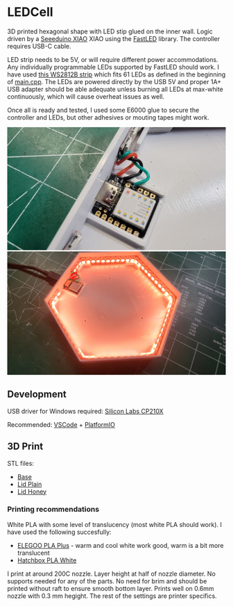 # LEDCell

3D printed hexagonal shape with LED stip glued on the inner wall. 
Logic driven by a [Seeeduino XIAO](https://www.seeedstudio.com/Seeeduino-XIAO-Arduino-Microcontroller-SAMD21-Cortex-M0+-p-4426.html) XIAO 
using the [FastLED](https://github.com/FastLED/FastLED) library. The controller requires USB-C cable.

LED strip needs to be 5V, or will require different power accommodations.
Any individually programmable LEDs supported by FastLED should work.
I have used [this WS2812B strip](https://www.amazon.com/gp/product/B08B59CBK9/) which fits 61 LEDs as defined in the beginning of [main.cpp](src/main.cpp).
The LEDs are powered directly by the USB 5V and proper 1A+ USB adapter should be able adequate unless burning all LEDs at max-white continuously, 
which will cause overheat issues as well.

Once all is ready and tested, I used some E6000 glue to secure the controller and LEDs, but other adhesives or mouting tapes might work.

![Wiring](/pics/Wires.jpg)
![Plugged In](/pics/On.jpg)

## Development

USB driver for Windows required: [Silicon Labs CP210X](https://www.silabs.com/developers/usb-to-uart-bridge-vcp-drivers)

Recommended: [VSCode](https://code.visualstudio.com/) + [PlatformIO](https://platformio.org/)

## 3D Print

STL files:

* [Base](stl/LEDCell-base.stl)
* [Lid Plain](stl/LEDCell-lid-plain.stl)
* [Lid Honey](stl/LEDCell-lid-Honey.stl)

### Printing recommendations

White PLA with some level of translucency (most white PLA should work). I have used the following succesfully:
* [ELEGOO PLA Plus](https://www.amazon.com/dp/B0C14M5HR9) - warm and cool white work good, warm is a bit more translucent
* [Hatchbox PLA White](https://www.amazon.com/gp/product/B00J0GMMP6)

I print at around 200C nozzle. Layer height at half of nozzle diameter. No supports needed for any of the parts. 
No need for brim and should be printed without raft to ensure smooth bottom layer.
Prints well on 0.6mm nozzle with 0.3 mm hegight. The rest of the settings are printer specifics.
